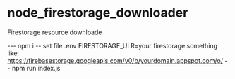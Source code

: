 # node_firestorage_downloader
Firestorage resource downloade


--- npm i
-- set file .env FIRESTORAGE_ULR=your firestorage something like: https://firebasestorage.googleapis.com/v0/b/yourdomain.appspot.com/o/
-- npm run index.js

